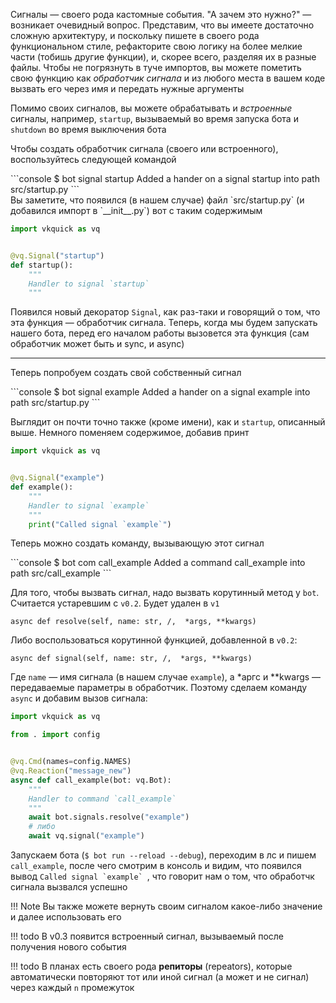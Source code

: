 Сигналы — своего рода кастомные события. "А зачем это нужно?" — возникает очевидный вопрос. Представим, что вы имеете достаточно сложную архитектуру, и поскольку пишете в своего рода функциональном стиле, рефакторите свою логику на более мелкие части (тобишь другие функции), и, скорее всего, разделяя их в разные файлы. Чтобы не погрязнуть в туче импортов, вы можете пометить свою функцию как _обработчик сигнала_ и из любого места в вашем коде вызвать его через имя и передать нужные аргументы

Помимо своих сигналов, вы можете обрабатывать и _встроенные_ сигналы, например, `startup`, вызываемый во время запуска бота и `shutdown` во время выключения бота

Чтобы создать обработчик сигнала (своего или встроенного), воспользуйтесь следующей командой

<div class="termy">
```console
$ bot signal startup
Added a hander on a signal startup into path src/startup.py
```
</div>
Вы заметите, что появился (в нашем случае) файл `src/startup.py` (и добавился импорт в `__init__.py`) вот с таким содержимым

```python
import vkquick as vq


@vq.Signal("startup")
def startup():
    """
    Handler to signal `startup`
    """
```

Появился новый декоратор `Signal`, как раз-таки и говорящий о том, что эта функция — обработчик сигнала. Теперь, когда мы будем запускать нашего бота, перед его началом работы вызовется эта функция (сам обработчик может быть и sync, и async)

---
Теперь попробуем создать свой собственный сигнал

<div class="termy">
```console
$ bot signal example
Added a hander on a signal example into path src/startup.py
```
</div>

Выглядит он почти точно также (кроме имени), как и `startup`, описанный выше. Немного поменяем содержимое, добавив принт

```python hl_lines="9"
import vkquick as vq


@vq.Signal("example")
def example():
    """
    Handler to signal `example`
    """
    print("Called signal `example`")
```

 Теперь можно создать команду, вызывающую этот сигнал

<div class="termy">
```console
$ bot com call_example
Added a command call_example into path src/call_example
```
</div>


Для того, чтобы вызвать сигнал, надо вызвать корутинный метод у `bot`. Считается устаревшим с `v0.2`. Будет удален в `v1`

`async def resolve(self, name: str, /,  *args, **kwargs)`

Либо воспользоваться корутинной функцией, добавленной в `v0.2`:

`async def signal(self, name: str, /,  *args, **kwargs)`

Где `name` — имя сигнала (в нашем случае `example`), а \*аргс и \*\*kwargs — передаваемые параметры в обработчик. Поэтому сделаем команду `async` и добавим вызов сигнала:

```python
import vkquick as vq

from . import config


@vq.Cmd(names=config.NAMES)
@vq.Reaction("message_new")
async def call_example(bot: vq.Bot):
    """
    Handler to command `call_example`
    """
    await bot.signals.resolve("example")
    # либо
    await vq.signal("example")
```

Запускаем бота (`$ bot run --reload --debug`), переходим в лс и пишем `call_example`, после чего смотрим в консоль и видим, что появился вывод ```Called signal `example` ```, что говорит нам о том, что обработчк сигнала вызвался успешно

!!! Note
    Вы также можете вернуть своим сигналом какое-либо значение и далее использовать его

!!! todo
    В v0.3 появится встроенный сигнал, вызываемый после получения нового события

!!! todo
    В планах есть своего рода __репиторы__ (repeators), которые автоматически повторяют тот или иной сигнал (а может и не сигнал) через каждый `n` промежуток
